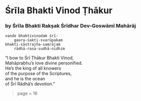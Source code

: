 # Śrīla Bhakti Vinod Ṭhākur

### by Śrīla Bhakti Rakṣak Śrīdhar Dev-Goswāmī Mahārāj

    vande bhaktivinodaṁ śrī-
        gaura-śakti-svarūpakam
    bhakti-śāstrajña-samrājaṁ
        rādhā-rasa-sudhā-nidhim

“I bow to Śrī Ṭhākur Bhakti Vinod,\
Mahāprabhu’s love divine personified.\
He’s the king of all knowers\
of the purpose of the Scriptures,\
and he is the ocean\
of Śrī Rādhā’s devotion.”


> page = 16